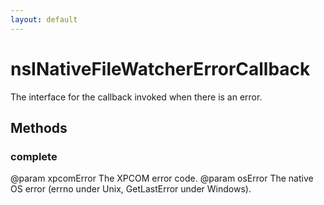 ```yaml
---
layout: default
---
```


# nsINativeFileWatcherErrorCallback #

The interface for the callback invoked when there is an error.


## Methods ##

### complete ###

@param xpcomError The XPCOM error code.
@param osError The native OS error (errno under Unix, GetLastError under Windows).

